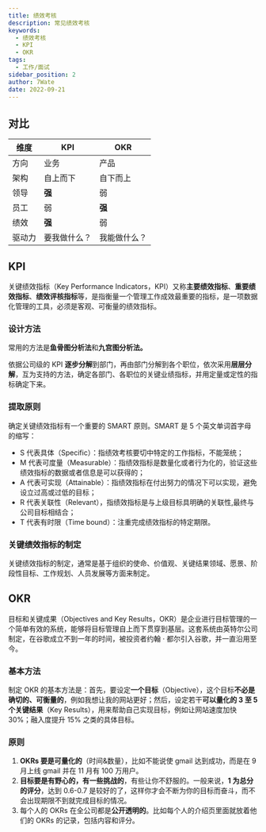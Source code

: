 ```yaml
---
title: 绩效考核
description: 常见绩效考核
keywords:
  - 绩效考核
  - KPI
  - OKR
tags:
  - 工作/面试
sidebar_position: 2
author: 7Wate
date: 2022-09-21
---
```


## 对比

| 维度   | KPI          | OKR          |
| ------ | ------------ | ------------ |
| 方向   | 业务         | 产品         |
| 架构   | 自上而下     | 自下而上     |
| 领导   | **强**       | 弱           |
| 员工   | 弱           | **强**       |
| 绩效   | **强**       | 弱           |
| 驱动力 | 要我做什么？ | 我能做什么？ |

## KPI

关键绩效指标（Key Performance Indicators，KPI）又称**主要绩效指标**、**重要绩效指标**、**绩效评核指标**等，是指衡量一个管理工作成效最重要的指标，是一项数据化管理的工具，必须是客观、可衡量的绩效指标。

### 设计方法

常用的方法是**鱼骨图分析法**和**九宫图分析法。**

依据公司级的 KPI **逐步分解**到部门，再由部门分解到各个职位，依次采用**层层分解**，互为支持的方法，确定各部门、各职位的关键业绩指标，并用定量或定性的指标确定下来。

### 提取原则

确定关键绩效指标有一个重要的 SMART 原则。SMART 是 5 个英文单词首字母的缩写：

- S 代表具体（Specific）：指绩效考核要切中特定的工作指标，不能笼统；
- M 代表可度量（Measurable）：指绩效指标是数量化或者行为化的，验证这些绩效指标的数据或者信息是可以获得的；
- A 代表可实现（Attainable）：指绩效指标在付出努力的情况下可以实现，避免设立过高或过低的目标；
- R 代表关联性（Relevant），指绩效指标是与上级目标具明确的关联性,最终与公司目标相结合；
- T 代表有时限（Time bound）：注重完成绩效指标的特定期限。

### 关键绩效指标的制定

关键绩效指标的制定，通常是基于组织的使命、价值观、关键结果领域、愿景、阶段性目标、工作规划、人员发展等方面来制定。

## OKR

目标和关键成果（Objectives and Key Results，OKR）是企业进行目标管理的一个简单有效的系统，能够将目标管理自上而下贯穿到基层。这套系统由英特尔公司制定，在谷歌成立不到一年的时间，被投资者约翰 · 都尔引入谷歌，并一直沿用至今。

### 基本方法

制定 OKR 的基本方法是：首先，要设定**一个目标**（Objective），这个目标**不必是确切的、可衡量的**，例如我想让我的网站更好；然后，设定若干**可以量化的 3 至 5 个关键结果**（Key Results），用来帮助自己实现目标，例如让网站速度加快 30%；融入度提升 15% 之类的具体目标。

### 原则

1. **OKRs 要是可量化的**（时间&数量），比如不能说使 gmail 达到成功，而是在 9 月上线 gmail 并在 11 月有 100 万用户。
2. **目标要是有野心的，有一些挑战的**，有些让你不舒服的。一般来说，**1 为总分的评分**，达到 0.6-0.7 是较好的了，这样你才会不断为你的目标而奋斗，而不会出现期限不到就完成目标的情况。
3. 每个人的 OKRs 在全公司都是**公开透明的**。比如每个人的介绍页里面就放着他们的 OKRs 的记录，包括内容和评分。
